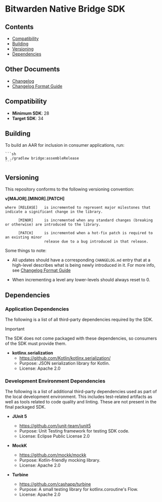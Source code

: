 # Bitwarden Native Bridge SDK

## Contents

- [Compatibility](#compatibility)
- [Building](#building)
- [Versioning](#versioning)
- [Dependencies](#dependencies)
 
## Other Documents

- [Changelog](CHANGELOG.md)
- [Changelog Format Guide](CHANGELOG_FORMAT.MD)

## Compatibility

- **Minimum SDK**: 28
- **Target SDK**: 34

## Building

To build an AAR for inclusion in consumer applications, run:

    ```sh
    $ ./gradlew bridge:assembleRelease
    ```

## Versioning
This repository conforms to the following versioning convention:

**v[MAJOR].[MINOR].[PATCH]**

```
where [RELEASE]   is incremented to represent major milestones that indicate a significant change in the library.

      [MINOR]     is incremented when any standard changes (breaking or otherwise) are introduced to the library.

      [PATCH]     is incremented when a hot-fix patch is required to an existing minor
                  release due to a bug introduced in that release.
```

Some things to note:

- All updates should have a corresponding `CHANGELOG.md` entry that at a high-level describes what is being newly introduced in it. For more info, see [Changelog Format Guide](CHANGELOG_FORMAT.MD)

- When incrementing a level any lower-levels should always reset to 0.

## Dependencies

### Application Dependencies

The following is a list of all third-party dependencies required by the SDK. 

> [!IMPORTANT]
> The SDK does not come packaged with these dependencies, so consumers of the SDK must provide them.

- **kotlinx.serialization**
    - https://github.com/Kotlin/kotlinx.serialization/
    - Purpose: JSON serialization library for Kotlin.
    - License: Apache 2.0

### Development Environment Dependencies

The following is a list of additional third-party dependencies used as part of the local development environment. This includes test-related artifacts as well as tools related to code quality and linting. These are not present in the final packaged SDK.

- **JUnit 5**
  - https://github.com/junit-team/junit5
  - Purpose: Unit Testing framework for testing SDK code.
  - License: Eclipse Public License 2.0

- **MockK**
  - https://github.com/mockk/mockk
  - Purpose: Kotlin-friendly mocking library.
  - License: Apache 2.0

- **Turbine**
  - https://github.com/cashapp/turbine
  - Purpose: A small testing library for kotlinx.coroutine's Flow.
  - License: Apache 2.0